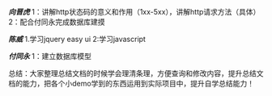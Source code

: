 ***向晋虎***
1：讲解http状态码的意义和作用（1xx-5xx），讲解http请求方法（具体）
2：配合付同永完成数据库建摸

***陈威***
1.学习jquery easy ui
2:学习javascript

***付同永***
1：建立数据库模型

总结：大家整理总结文档的时候学会理清条理，方便查询和修改内容，提升总结文档的能力，把各个小demo学到的东西运用到实际项目中，提升自学总结能力！
